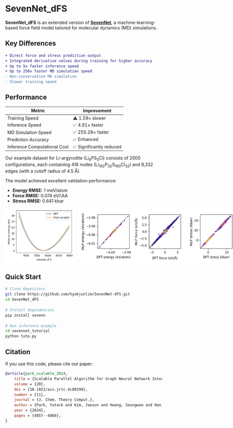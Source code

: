 
# SevenNet_dFS

**SevenNet_dFS** is an extended version of [**SevenNet**](https://github.com/MDIL-SNU/SevenNet), a machine-learning-based force field model tailored for molecular dynamics (MD) simulations.

## Key Differences

```diff
+ Direct force and stress prediction output
+ Integrated derivative values during training for higher accuracy
+ Up to 5x faster inference speed
+ Up to 250x faster MD simulation speed
- Non-conservative MD simulation
- Slower training speed
```

## Performance

| Metric                      | Improvement               |
|-----------------------------|---------------------------|
| Training Speed              | ⚠️ 1.59× slower           |
| Inference Speed             | ✅ 4.91× faster           |
| MD Simulation Speed         | ✅ 255.28× faster         |
| Prediction Accuracy         | ✅ Enhanced               |
| Inference Computational Cost| ✅ Significantly reduced  |

Our example dataset for Li-argyrodite (Li<sub>6</sub>PS<sub>5</sub>Cl) consists of 2000 configurations, each containing 416 nodes (Li<sub>192</sub>P<sub>32</sub>S<sub>160</sub>Cl<sub>32</sub>) and 8,332 edges (with a cutoff radius of 4.5 Å).

The model achieved excellent validation performance:

- **Energy RMSE:** 1 meV/atom
- **Force RMSE:** 0.074 eV/\AA
- **Stress RMSE:** 0.641 kbar

<div style="display: flex; align-items: center; justify-content: start; gap: 10px;">
  <img src="sevennet_tutorial/results/reference/eos_curve_base_full5.png" alt="Equation of State Curve" height="180">
  <img src="sevennet_tutorial/results/reference/parity_plot_base_full5.png" alt="Parity Plot" height="180">
</div>

## Quick Start

```bash
# Clone Repository
git clone https://github.com/hyukjunlim/SevenNet-dFS.git
cd SevenNet_dFS

# Install dependencies
pip install sevenn

# Run inference example
cd sevennet_tutorial
python tuto.py
```

## Citation<a name="citation"></a>

If you use this code, please cite our paper:
```bibtex
@article{park_scalable_2024,
	title = {Scalable Parallel Algorithm for Graph Neural Network Interatomic Potentials in Molecular Dynamics Simulations},
	volume = {20},
	doi = {10.1021/acs.jctc.4c00190},
	number = {11},
	journal = {J. Chem. Theory Comput.},
	author = {Park, Yutack and Kim, Jaesun and Hwang, Seungwoo and Han, Seungwu},
	year = {2024},
	pages = {4857--4868},
}
```